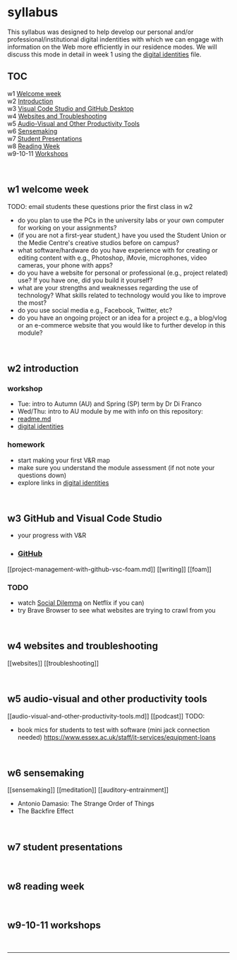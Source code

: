 # syllabus
This syllabus was designed to help develop our personal and/or professional/institutional digital indentities with which we can engage with information on the Web more efficiently in our residence modes. We will discuss this mode in detail in week 1 using the [digital identities](digital-identities.md) file.

## TOC

w1 [Welcome week](#W1-Welcome-week)  
w2 [Introduction](#W2-Introduction)  
w3 [Visual Code Studio and GitHub Desktop](#W3-Visual-Code-Studio-and-GitHub-Desktop)  
w4 [Websites and Troubleshooting](#W4-Websites-and-Troubleshooting)  
w5 [Audio-Visual and Other Productivity Tools](#W5-Audio-Visual-and-Other-Productivity-Tools)  
w6 [Sensemaking](#W6-Sensemaking)  
w7 [Student Presentations](#W7-Student-Presentations)  
w8 [Reading Week](#W8-Reading-Week)  
w9-10-11 [Workshops](#W9-10-11-Workshops)

<br>

## w1 welcome week
TODO: email students these questions prior the first class in w2

- do you plan to use the PCs in the university labs or your own computer for working on your assignments?
- (if you are not a first-year student,) have you used the Student Union or the Medie Centre's creative studios before on campus?
- what software/hardware do you have experience with for creating or editing content with e.g., Photoshop, iMovie, microphones, video cameras, your phone with apps?
- do you have a website for personal or professional (e.g., project related) use? If you have one, did you build it yourself?
- what are your strengths and weaknesses regarding the use of technology? What skills related to technology would you like to improve the most?
- do you use social media e.g., Facebook, Twitter, etc?
- do you have an ongoing project or an idea for a project e.g., a blog/vlog or an e-commerce website that you would like to further develop in this module?

<br>

## w2 introduction
### workshop
- Tue: intro to Autumn (AU) and Spring (SP) term by Dr Di Franco
- Wed/Thu: intro to AU module by me with info on this repository: 
- [readme.md](readme.md)
- [digital identities](digital-identities.md)

### homework
- start making your first V&R map
- make sure you understand the module assessment (if not note your questions down)
- explore links in [digital identities](digital-identities.md)

<br>

## w3 GitHub and Visual Code Studio
- your progress with V&R
- ### [GitHub](tools.md)
[[project-management-with-github-vsc-foam.md]]
[[writing]]
[[foam]]

### TODO
- watch [Social Dilemma](https://youtu.be/uaaC57tcci0) on Netflix if you can)
- try Brave Browser to see what websites are trying to crawl from you

<br>

## w4 websites and troubleshooting
[[websites]]
[[troubleshooting]]

<br>

## w5 audio-visual and other productivity tools 
[[audio-visual-and-other-productivity-tools.md]]
[[podcast]]
TODO: 
- book mics for students to test with software (mini jack connection needed) https://www.essex.ac.uk/staff/it-services/equipment-loans

<br>

## w6 sensemaking
[[sensemaking]]
[[meditation]]
[[auditory-entrainment]]
- Antonio Damasio: The Strange Order of Things
- The Backfire Effect

<br>

## w7 student presentations

<br>

## w8 reading week

<br>

## w9-10-11 workshops

<br>

---
<!--
## Ideas to discuss
### Self-assessment
#### Invoicing
### Thinking slowly
https://mattgemmell.com/thinking-slowly/
### mailing list
-->

